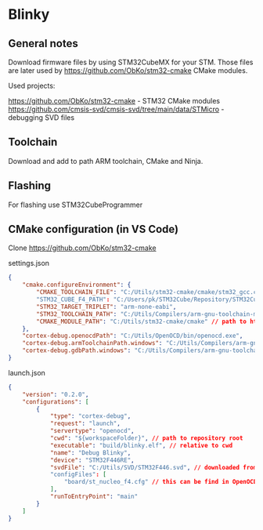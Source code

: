 # Blinky

## General notes

Download firmware files by using STM32CubeMX for your STM. Those files are later used by
https://github.com/ObKo/stm32-cmake CMake modules.

Used projects:

https://github.com/ObKo/stm32-cmake - STM32 CMake modules
https://github.com/cmsis-svd/cmsis-svd/tree/main/data/STMicro - debugging SVD files

## Toolchain

Download and add to path ARM toolchain, CMake and Ninja.

## Flashing

For flashing use STM32CubeProgrammer

## CMake configuration (in VS Code)

Clone https://github.com/ObKo/stm32-cmake

settings.json

```json
{
    "cmake.configureEnvironment": {
        "CMAKE_TOOLCHAIN_FILE": "C:/Utils/stm32-cmake/cmake/stm32_gcc.cmake", // toolchain file from https://github.com/ObKo/stm32-cmake
        "STM32_CUBE_F4_PATH": "C:/Users/pk/STM32Cube/Repository/STM32Cube_FW_F4_V1.27.1", // downloaded by CubeMX
        "STM32_TARGET_TRIPLET": "arm-none-eabi",
        "STM32_TOOLCHAIN_PATH": "C:/Utils/Compilers/arm-gnu-toolchain-mingw/bin", // arm toolchain 
        "CMAKE_MODULE_PATH": "C:/Utils/stm32-cmake/cmake" // path to https://github.com/ObKo/stm32-cmake cmake modules
    },
    "cortex-debug.openocdPath": "C:/Utils/OpenOCD/bin/openocd.exe",
    "cortex-debug.armToolchainPath.windows": "C:/Utils/Compilers/arm-gnu-toolchain-mingw/bin",
    "cortex-debug.gdbPath.windows": "C:/Utils/Compilers/arm-gnu-toolchain-mingw/bin/arm-none-eabi-gdb.exe"
}

```

launch.json

```json
{
    "version": "0.2.0",
    "configurations": [
        {
            "type": "cortex-debug",
            "request": "launch",
            "servertype": "openocd",
            "cwd": "${workspaceFolder}", // path to repository root
            "executable": "build/blinky.elf", // relative to cwd
            "name": "Debug Blinky",
            "device": "STM32F446RE",
            "svdFile": "C:/Utils/SVD/STM32F446.svd", // downloaded from https://github.com/cmsis-svd/cmsis-svd/tree/main/data/STMicro
            "configFiles": [
                "board/st_nucleo_f4.cfg" // this can be find in OpenOCD\share\openocd\scripts\board
            ],
            "runToEntryPoint": "main"
        }
    ]
}
```